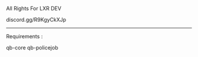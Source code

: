 All Rights For LXR DEV

discord.gg/R9KgyCkXJp

------------------------------

Requirements :

qb-core
qb-policejob